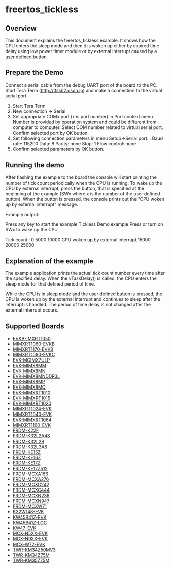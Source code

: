 # freertos_tickless

## Overview
This document explains the freertos_tickless example. It shows how the CPU enters the sleep mode and then
it is woken up either by expired time delay using low power timer module or by external interrupt caused by a
user defined button.

## Prepare the Demo
Connect a serial cable from the debug UART port of the board to the PC. Start Tera Term
(http://ttssh2.osdn.jp) and make a connection to the virtual serial port.

1. Start Tera Term
2. New connection -> Serial
3. Set appropriate COMx port (x is port number) in Port context menu. Number is provided by operation
   system and could be different from computer to computer. Select COM number related to virtual
   serial port. Confirm selected port by OK button.
4. Set following connection parameters in menu Setup->Serial port...
        Baud rate:    115200
        Data:         8
        Parity:       none
        Stop:         1
        Flow control: none
5.  Confirm selected parameters by OK button.

## Running the demo
After flashing the example to the board the console will start printing the number of tick count periodically
when the CPU is running.
To wake up the CPU by external interrupt, press the button, that is specified at the beginning of the
example (SWx where x is the number of the user defined button). When the button is pressed, the console prints
out the "CPU woken up by external interrupt" message.

Example output:

Press any key to start the example
Tickless Demo example
Press or turn on SWx to wake up the CPU

Tick count :
0
5000
10000
CPU woken up by external interrupt
15000
20000
25000

## Explanation of the example
The example application prints the actual tick count number every time after the specified
delay. When the vTaskDelay() is called, the CPU enters the sleep mode for that defined period
of time.

While the CPU is in sleep mode and the user defined button is pressed, the CPU is woken up
by the external interrupt and continues to sleep after the interrupt is handled.
The period of time delay is not changed after the external interrupt occurs.

## Supported Boards
- [EVKB-IMXRT1050](../../_boards/evkbimxrt1050/freertos_examples/freertos_tickless/example_board_readme.md)
- [MIMXRT1060-EVKB](../../_boards/evkbmimxrt1060/freertos_examples/freertos_tickless/example_board_readme.md)
- [MIMXRT1170-EVKB](../../_boards/evkbmimxrt1170/freertos_examples/freertos_tickless/example_board_readme.md)
- [MIMXRT1060-EVKC](../../_boards/evkcmimxrt1060/freertos_examples/freertos_tickless/example_board_readme.md)
- [EVK-MCIMX7ULP](../../_boards/evkmcimx7ulp/freertos_examples/freertos_tickless/example_board_readme.md)
- [EVK-MIMX8MM](../../_boards/evkmimx8mm/freertos_examples/freertos_tickless/example_board_readme.md)
- [EVK-MIMX8MN](../../_boards/evkmimx8mn/freertos_examples/freertos_tickless/example_board_readme.md)
- [EVK-MIMX8MNDDR3L](../../_boards/evkmimx8mnddr3l/freertos_examples/freertos_tickless/example_board_readme.md)
- [EVK-MIMX8MP](../../_boards/evkmimx8mp/freertos_examples/freertos_tickless/example_board_readme.md)
- [EVK-MIMX8MQ](../../_boards/evkmimx8mq/freertos_examples/freertos_tickless/example_board_readme.md)
- [EVK-MIMXRT1010](../../_boards/evkmimxrt1010/freertos_examples/freertos_tickless/example_board_readme.md)
- [EVK-MIMXRT1015](../../_boards/evkmimxrt1015/freertos_examples/freertos_tickless/example_board_readme.md)
- [EVK-MIMXRT1020](../../_boards/evkmimxrt1020/freertos_examples/freertos_tickless/example_board_readme.md)
- [MIMXRT1024-EVK](../../_boards/evkmimxrt1024/freertos_examples/freertos_tickless/example_board_readme.md)
- [MIMXRT1040-EVK](../../_boards/evkmimxrt1040/freertos_examples/freertos_tickless/example_board_readme.md)
- [EVK-MIMXRT1064](../../_boards/evkmimxrt1064/freertos_examples/freertos_tickless/example_board_readme.md)
- [MIMXRT1160-EVK](../../_boards/evkmimxrt1160/freertos_examples/freertos_tickless/example_board_readme.md)
- [FRDM-K22F](../../_boards/frdmk22f/freertos_examples/freertos_tickless/example_board_readme.md)
- [FRDM-K32L2A4S](../../_boards/frdmk32l2a4s/freertos_examples/freertos_tickless/example_board_readme.md)
- [FRDM-K32L2B](../../_boards/frdmk32l2b/freertos_examples/freertos_tickless/example_board_readme.md)
- [FRDM-K32L3A6](../../_boards/frdmk32l3a6/freertos_examples/freertos_tickless/example_board_readme.md)
- [FRDM-KE15Z](../../_boards/frdmke15z/freertos_examples/freertos_tickless/example_board_readme.md)
- [FRDM-KE16Z](../../_boards/frdmke16z/freertos_examples/freertos_tickless/example_board_readme.md)
- [FRDM-KE17Z](../../_boards/frdmke17z/freertos_examples/freertos_tickless/example_board_readme.md)
- [FRDM-KE17Z512](../../_boards/frdmke17z512/freertos_examples/freertos_tickless/example_board_readme.md)
- [FRDM-MCXA166](../../_boards/frdmmcxa166/freertos_examples/freertos_tickless/example_board_readme.md)
- [FRDM-MCXA276](../../_boards/frdmmcxa276/freertos_examples/freertos_tickless/example_board_readme.md)
- [FRDM-MCXC242](../../_boards/frdmmcxc242/freertos_examples/freertos_tickless/example_board_readme.md)
- [FRDM-MCXC444](../../_boards/frdmmcxc444/freertos_examples/freertos_tickless/example_board_readme.md)
- [FRDM-MCXN236](../../_boards/frdmmcxn236/freertos_examples/freertos_tickless/example_board_readme.md)
- [FRDM-MCXN947](../../_boards/frdmmcxn947/freertos_examples/freertos_tickless/example_board_readme.md)
- [FRDM-MCXW71](../../_boards/frdmmcxw71/freertos_examples/freertos_tickless/example_board_readme.md)
- [K32W148-EVK](../../_boards/k32w148evk/freertos_examples/freertos_tickless/example_board_readme.md)
- [KW45B41Z-EVK](../../_boards/kw45b41zevk/freertos_examples/freertos_tickless/example_board_readme.md)
- [KW45B41Z-LOC](../../_boards/kw45b41zloc/freertos_examples/freertos_tickless/example_board_readme.md)
- [KW47-EVK](../../_boards/kw47evk/freertos_examples/freertos_tickless/example_board_readme.md)
- [MCX-N5XX-EVK](../../_boards/mcxn5xxevk/freertos_examples/freertos_tickless/example_board_readme.md)
- [MCX-N9XX-EVK](../../_boards/mcxn9xxevk/freertos_examples/freertos_tickless/example_board_readme.md)
- [MCX-W72-EVK](../../_boards/mcxw72evk/freertos_examples/freertos_tickless/example_board_readme.md)
- [TWR-KM34Z50MV3](../../_boards/twrkm34z50mv3/freertos_examples/freertos_tickless/example_board_readme.md)
- [TWR-KM34Z75M](../../_boards/twrkm34z75m/freertos_examples/freertos_tickless/example_board_readme.md)
- [TWR-KM35Z75M](../../_boards/twrkm35z75m/freertos_examples/freertos_tickless/example_board_readme.md)
